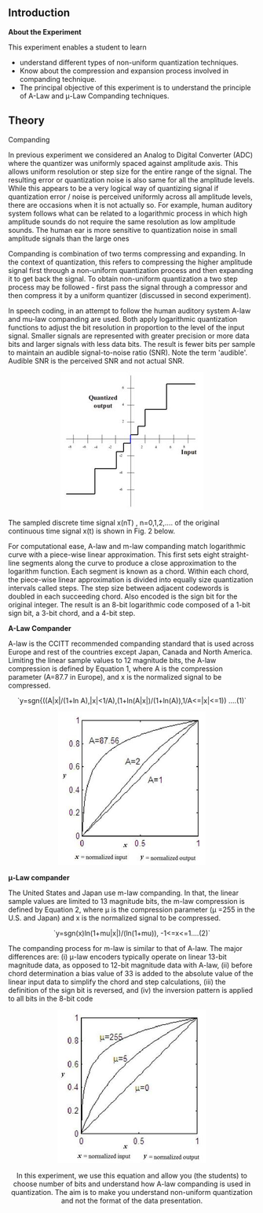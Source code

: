 ## Introduction

**About the Experiment**


This experiment enables a student to learn

<ul>
                    <li>understand different types of non-uniform quantization techniques.</li>
                    <li>Know about the compression and expansion process involved in companding technique.</li>
                    <li>The principal objective of this experiment is to understand the principle of A-Law and μ-Law Companding techniques.</li>
                </ul>

## Theory
<div class="content" id="experiment-article-section-2-content">                            
                            <p>Companding</p>
                            <p class="heading-content">In previous experiment we considered an Analog to Digital Converter (ADC) where the quantizer was 
                                uniformly spaced against amplitude axis. This allows uniform resolution or step size for the entire range of the signal. 
                                The resulting error or quantization noise is also same for all the amplitude levels. While this appears to be a very 
                                logical way of quantizing signal if quantization error / noise is perceived uniformly across all amplitude levels, there 
                                are occasions when it is not actually so. For example, human auditory system follows what can be related to a logarithmic
                                process in which high amplitude sounds do not require the same resolution as low amplitude sounds. The human ear is more 
                                sensitive to quantization noise in small amplitude signals than the large ones </p>
                            <p class="heading-content">  Companding is combination of two terms compressing and expanding. In the context of quantization, 
                                this refers to compressing the higher amplitude signal first through a non-uniform quantization process and then expanding 
                                it to get back the signal. To obtain non-uniform quantization a two step process may be followed - first pass the signal 
                                through a compressor and then compress it by a uniform quantizer (discussed in second experiment).</p>
                            <p class="heading-content">In speech coding, in an attempt to follow the human auditory system A-law and mu-law companding 
                                are used. Both apply logarithmic quantization functions to adjust the bit resolution in proportion to the level of the 
                                input signal. Smaller signals are represented with greater precision or more data bits and larger signals with less data 
                                bits. The result is fewer bits per sample to maintain an audible signal-to-noise ratio (SNR). Note the term 'audible'.
                                Audible SNR is the perceived SNR and not actual SNR.</p class="content"><center><img style="width:292px;height:281px;" src="images/pic-1.jpg" alt=""/></center></p>
                            <p class="heading-content">The sampled discrete time signal x(nT) , n=0,1,2,.... of the original continuous time signal x(t)
                                is shown in Fig. 2 below.</p>
                            <p class="heading-content">For computational ease, A-law and m-law companding match logarithmic curve with a piece-wise
                                linear approximation. This first sets eight straight-line segments along the curve to produce a close approximation to 
                                the logarithm function. Each segment is known as a chord. Within each chord, the piece-wise linear approximation is 
                                divided into equally size quantization intervals called steps. The step size between adjacent codewords is doubled in 
                                each succeeding chord. Also encoded is the sign bit for the original integer. The result is an 8-bit logarithmic code 
                                composed of a 1-bit sign bit, a 3-bit chord, and a 4-bit step.</p>
                            <p><b>A-Law Compander</b></p>
                            <p class="heading-content">A-law is the CCITT recommended companding standard that is used across Europe and rest of the 
                                countries except Japan, Canada and North America. Limiting the linear sample values to 12 magnitude bits, the A-law 
                                compression is defined by Equation 1, where A is the compression parameter (A=87.7 in Europe), and x is the normalized 
                                signal to be compressed.
                            <p style="text-align:center">`y=sgn{((A|x|/(1+ln A),|x|<1/A),(1+ln(A|x|)/(1+ln(A)),1/A<=|x|<=1)) ....(1)`</p class="content"><center><img style="width:300px;height:312px;" src="images/pic-2.jpg" alt=""/></center></p>
                            <p><b>&mu;-Law compander</b></p>
                            <p class="heading-content">The United States and Japan use m-law companding. In that, the linear sample values are limited 
                                to 13 magnitude bits, the m-law compression is defined by Equation 2, where &mu; is the compression parameter (&mu; =255 in 
                                the U.S. and Japan) and x is the normalized signal to be compressed.</p>
                            <p style="text-align:center">`y=sgn(x)ln(1+mu|x|)/(ln(1+mu)), -1<=x<=1....(2)`</p>
                            <p class="heading-content">The companding process for m-law is similar to that of A-law. The major differences are: (i) 
                                &mu;-law encoders typically operate on linear 13-bit magnitude data, as opposed to 12-bit magnitude data with A-law, 
                                (ii) before chord determination a bias value of 33 is added to the absolute value of the linear input data to simplify 
                                the chord and step calculations, (iii) the definition of the sign bit is reversed, and (iv) the inversion pattern is 
                                applied to all bits in the 8-bit code</p>
                            <p class="content" ><center><img style="width:302px;height:312px;" src="images/pic-3.jpg" alt="" />
                            <p class="heading-content">In this experiment, we use this equation and allow you (the students) to choose number of bits and understand how A-law companding is used in quantization. The aim is to make you understand non-uniform quantization and not the format of the data presentation.</p>
                        </div>


 <script id="MathJax-script" async src="https://cdn.jsdelivr.net/npm/mathjax@3.2.2/es5/tex-mml-chtml.js"></script>    
 